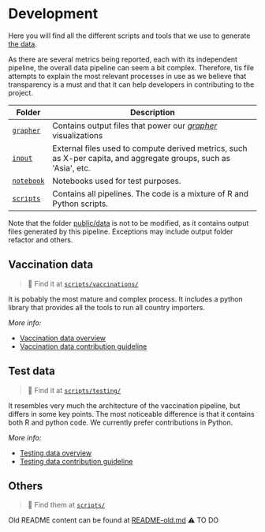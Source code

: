 # Development
Here you will find all the different scripts and tools that we use to generate [the data](https://github.com/owid/covid-19-data/tree/master/public/data).

As there are several metrics being reported, each with its independent pipeline, the overall data pipeline can seem a bit
complex. Therefore, tis file attempts to explain the most relevant processes in use as we believe that transparency
is a must and that it can help developers in contributing to the project.

|Folder|Description                  |
|------|-----------------------------|
|[`grapher`](grapher)|Contains output files that power our [_grapher_](https://ourworldindata.org/owid-grapher) visualizations|
|[`input`](input)|External files used to compute derived metrics, such as X-per capita, and aggregate groups, such as 'Asia', etc.|
|[`notebook`](notebooks)|Notebooks used for test purposes.|
|[`scripts`](scripts)|Contains all pipelines. The code is a mixture of R and Python scripts.|

Note that the folder [public/data](../public/data) is not to be modified, as it contains output files generated by this
pipeline. Exceptions may include output folder refactor and others.

## Vaccination data
> 📁 Find it at [`scripts/vaccinations/`](scripts/vaccinations)

It is pobably the most mature and complex process. It includes a python library that provides all the tools to run all
country importers. 

_More info:_
   - [Vaccination data overview](scripts/vaccinations/README.md)
   - [Vaccination data contribution guideline](scripts/vaccinations/CONTRIBUTE.md)

## Test data
> 📁 Find it at [`scripts/testing/`](scripts/testing)

It resembles very much the architecture of the vaccination pipeline, but differs in some key points. The most noticeable
difference is that it contains both R and python code. We currently prefer contributions in Python.

_More info:_
   - [Testing data overview](scripts/testing/README.md)
   - [Testing data contribution guideline](scripts/testing/CONTRIBUTE.md)


## Others
> 📁 Find them at [`scripts/`](scripts/)

Old README content can be found at [README-old.md](README-old.md)
⚠️ TO DO
